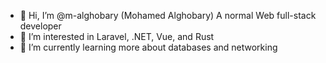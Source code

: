 - 👋 Hi, I’m @m-alghobary (Mohamed Alghobary) A normal Web full-stack developer
- 👀 I’m interested in Laravel, .NET, Vue, and Rust
- 🌱 I’m currently learning more about databases and networking

<!---
m-alghobary/m-alghobary is a ✨ special ✨ repository because its `README.md` (this file) appears on your GitHub profile.
You can click the Preview link to take a look at your changes.
--->
